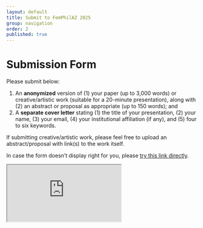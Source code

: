 ```yaml
---
layout: default
title: Submit to FemPhilAZ 2025
group: navigation
order: 2
published: true
---
```


# Submission Form

Please submit below:

1. An **anonymized** version of (1) your paper (up to 3,000 words) or creative/artistic work (suitable for a 20-minute presentation), along with (2) an abstract or proposal as appropriate (up to 150 words); and
2. A **separate cover letter** stating (1) the title of your presentation, (2) your name, (3) your email, (4) your institutional affiliation (if any), and (5) four to six keywords.

If submitting creative/artistic work, please feel free to upload an abstract/proposal with link(s) to the work itself.

In case the form doesn’t display right for you, please [try this link directly](https://arizona.app.box.com/f/2d4adbe760d04914aeccace85deae2dc).

<div class="embed-responsive embed-responsive-4by3">
  <iframe class="embed-responsive-item" src="https://arizona.app.box.com/f/2d4adbe760d04914aeccace85deae2dc" allowfullscreen></iframe>
</div>